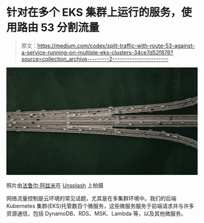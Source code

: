 # 针对在多个 EKS 集群上运行的服务，使用路由 53 分割流量

> 原文：<https://medium.com/codex/split-traffic-with-route-53-against-a-service-running-on-multiple-eks-clusters-34ce7d52f876?source=collection_archive---------2----------------------->

![](img/58edcfa18d106b760c149a85bfbf2ad5.png)

照片由[法鲁尔·阿兹米](https://unsplash.com/@fahrulazmi?utm_source=unsplash&utm_medium=referral&utm_content=creditCopyText)在 [Unsplash](https://unsplash.com/s/photos/traffic?utm_source=unsplash&utm_medium=referral&utm_content=creditCopyText) 上拍摄

网络流量控制是云环境的常见话题，尤其是在多集群环境中。我们的后端 Kubernetes 集群(EKS)托管数百个微服务，这些微服务服务于前端请求并与许多资源通信，包括 DynamoDB、RDS、MSK、Lambda 等，以及其他微服务。
